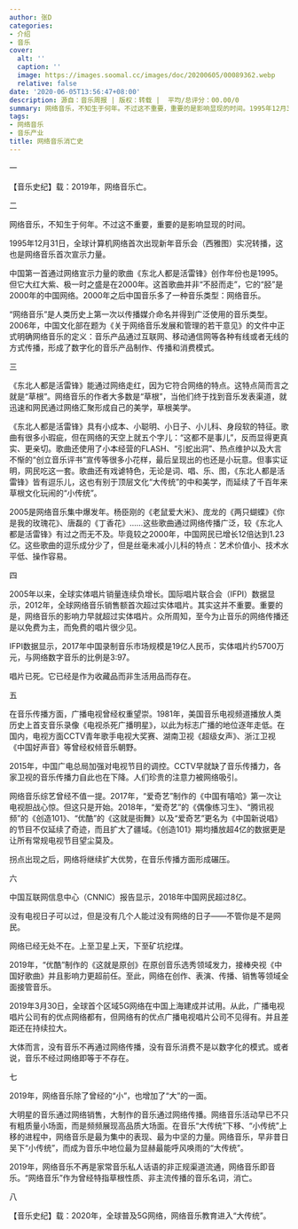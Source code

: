 ```yaml
---
author: 张D
categories:
- 介绍
- 音乐
cover:
  alt: ''
  caption: ''
  image: https://images.soomal.cc/images/doc/20200605/00089362.webp
  relative: false
date: '2020-06-05T13:56:47+08:00'
description: 源自：音乐周报 | 版权：转载 |  平均/总评分：00.00/0
summary: 网络音乐，不知生于何年。不过这不重要，重要的是影响显现的时间。1995年12月31日，全球计算机网络首次出现新年音乐会（西雅图）实况转播，这也是网络音乐首次宣示力量。中国第一首通过网络宣示力量的歌曲《东北人都是活雷锋》创作年份也是1995……
tags:
- 网络音乐
- 音乐产业
title: 网络音乐消亡史
---
```


一

【音乐史纪】载：2019年，网络音乐亡。

二

网络音乐，不知生于何年。不过这不重要，重要的是影响显现的时间。

1995年12月31日，全球计算机网络首次出现新年音乐会（西雅图）实况转播，这也是网络音乐首次宣示力量。

中国第一首通过网络宣示力量的歌曲《东北人都是活雷锋》创作年份也是1995。但它大红大紫、极一时之盛是在2000年。这首歌曲并非“不胫而走”，它的“胫”是2000年的中国网络。2000年之后中国音乐多了一种音乐类型：网络音乐。

“网络音乐”是人类历史上第一次以传播媒介命名并得到广泛使用的音乐类型。2006年，中国文化部在题为《关于网络音乐发展和管理的若干意见》的文件中正式明确网络音乐的定义：音乐产品通过互联网、移动通信网等各种有线或者无线的方式传播，形成了数字化的音乐产品制作、传播和消费模式。

三

《东北人都是活雷锋》能通过网络走红，因为它符合网络的特点。这特点简而言之就是“草根”。网络音乐的作者大多数是“草根”，当他们终于找到音乐发表渠道，就迅速和网民通过网络汇聚形成自己的美学，草根美学。

《东北人都是活雷锋》具有小成本、小聪明、小日子、小儿科、身段软的特征。歌曲有很多小瑕疵，但在网络的天空上就五个字儿：“这都不是事儿”，反而显得更真实、更亲切。歌曲还使用了小本经营的FLASH、“引蛇出洞”、热点维护以及大言不惭的“创立音乐评书”宣传等很多小花样，最后呈现出的也还是小玩意。但事实证明，网民吃这一套。歌曲还有戏谑特色，无论是词、唱、乐、图，《东北人都是活雷锋》皆有逗乐儿，这也有别于顶层文化“大传统”的中和美学，而延续了千百年来草根文化玩闹的“小传统”。

2005是网络音乐集中爆发年。杨臣刚的《老鼠爱大米》、庞龙的《两只蝴蝶》《你是我的玫瑰花》、唐磊的《丁香花》……这些歌曲通过网络传播广泛，较《东北人都是活雷锋》有过之而无不及。毕竟较之2000年，中国网民已增长12倍达到1.23亿。这些歌曲的逗乐成分少了，但是丝毫未减小儿科的特点：艺术价值小、技术水平低、操作容易。

四

2005年以来，全球实体唱片销量连续负增长。国际唱片联合会（IFPI）数据显示，2012年，全球网络音乐销售额首次超过实体唱片。其实这并不重要。重要的是，网络音乐的影响力早就超过实体唱片。众所周知，至今为止音乐的网络传播还是以免费为主，而免费的唱片很少见。

IFPI数据显示，2017年中国录制音乐市场规模是19亿人民币，实体唱片约5700万元，与网络数字音乐的比例是3:97。

唱片已死。它已经是作为收藏品而非生活用品而存在。

五

在音乐传播方面，广播电视曾经权重望崇。1981年，美国音乐电视频道播放人类历史上首支音乐录像《电视杀死广播明星》，以此为标志广播的地位逐年走低。在国内，电视方面CCTV青年歌手电视大奖赛、湖南卫视《超级女声》、浙江卫视《中国好声音》等曾经权倾音乐朝野。

2015年，中国广电总局加强对电视节目的调控。CCTV早就缺了音乐传播力，各家卫视的音乐传播力自此也在下降。人们珍贵的注意力被网络吸引。

网络音乐综艺曾经不值一提。2017年，“爱奇艺”制作的《中国有嘻哈》第一次让电视胆战心惊。但这只是开始。2018年，“爱奇艺”的《偶像练习生》、“腾讯视频”的《创造101》、“优酷”的《这就是街舞》以及“爱奇艺”更名为《中国新说唱》的节目不仅延续了奇迹，而且扩大了疆域。《创造101》期均播放超4亿的数据更是让所有常规电视节目望尘莫及。

拐点出现之后，网络将继续扩大优势，在音乐传播方面形成碾压。

六

中国互联网信息中心（CNNIC）报告显示，2018年中国网民超过8亿。

没有电视日子可以过，但是没有几个人能过没有网络的日子――不管你是不是网民。

网络已经无处不在。上至卫星上天，下至矿坑挖煤。

2019年，“优酷”制作的《这就是原创》在原创音乐选秀领域发力，接棒央视《中国好歌曲》并且影响力更超前任。至此，网络在创作、表演、传播、销售等领域全面接管音乐。

2019年3月30日，全球首个区域5G网络在中国上海建成并试用。从此，广播电视唱片公司有的优点网络都有，但网络有的优点广播电视唱片公司不见得有。并且差距还在持续拉大。

大体而言，没有音乐不再通过网络传播，没有音乐消费不是以数字化的模式。或者说，音乐不经过网络即等于不存在。

七

2019年，网络音乐除了曾经的“小”，也增加了“大”的一面。

大明星的音乐通过网络销售，大制作的音乐通过网络传播。网络音乐活动早已不只有粗质量小场面，而是频频展现高品质大场面。在音乐“大传统”下移、“小传统”上移的进程中，网络音乐是最为集中的表现、最为中坚的力量。网络音乐，早非昔日吴下“小传统”，而成为音乐中地位最为显赫最能呼风唤雨的“大传统”。

2019年，网络音乐不再是家常音乐私人话语的非正规渠道流通，网络音乐即音乐。“网络音乐”作为曾经特指草根性质、非主流传播的音乐名词，消亡。

八

【音乐史纪】载：2020年，全球普及5G网络，网络音乐教育进入“大传统”。